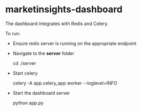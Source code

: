 # marketinsights-dashboard

The dashboard integrates with Redis and Celery. 

To run:

- Ensure redis server is running on the appropriate endpoint

- Navigate to the __server__ folder

    cd ./server

- Start celery

    celery -A app.celery_app worker --loglevel=INFO

- Start the dashboard server

    python app.py

